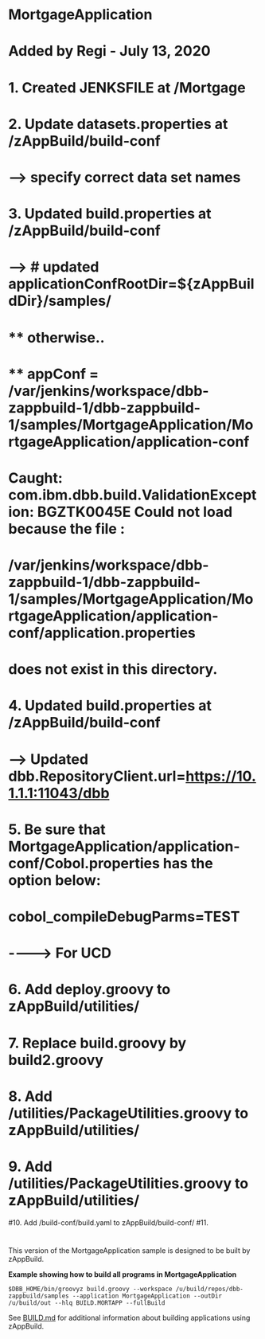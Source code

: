 # MortgageApplication
#
# Added by Regi - July 13, 2020
# 1. Created JENKSFILE at /Mortgage

# 2. Update datasets.properties  at    /zAppBuild/build-conf
# --> specify correct data set names

# 3. Updated build.properties at /zAppBuild/build-conf
# --> # updated applicationConfRootDir=${zAppBuildDir}/samples/
# ** otherwise..
# ** appConf = /var/jenkins/workspace/dbb-zappbuild-1/dbb-zappbuild-1/samples/MortgageApplication/MortgageApplication/application-conf
# Caught: com.ibm.dbb.build.ValidationException: BGZTK0045E Could not load because the file :
#  /var/jenkins/workspace/dbb-zappbuild-1/dbb-zappbuild-1/samples/MortgageApplication/MortgageApplication/application-conf/application.properties
#  does not exist in this directory.
#
# 4. Updated build.properties at /zAppBuild/build-conf
# --> Updated dbb.RepositoryClient.url=https://10.1.1.1:11043/dbb
#
# 5. Be sure that MortgageApplication/application-conf/Cobol.properties has the option below:
# cobol_compileDebugParms=TEST
# ----> For UCD
# 6. Add deploy.groovy to zAppBuild/utilities/
# 7. Replace build.groovy by build2.groovy
# 8. Add /utilities/PackageUtilities.groovy to  zAppBuild/utilities/
# 9. Add /utilities/PackageUtilities.groovy to  zAppBuild/utilities/
#10. Add /build-conf/build.yaml to  zAppBuild/build-conf/
#11.
#
#
This version of the MortgageApplication sample is designed to be built by zAppBuild.

**Example showing how to build all programs in MortgageApplication**
```
$DBB_HOME/bin/groovyz build.groovy --workspace /u/build/repos/dbb-zappbuild/samples --application MortgageApplication --outDir /u/build/out --hlq BUILD.MORTAPP --fullBuild
```
See [BUILD.md](../../../BUILD.md) for additional information about building applications using zAppBuild.
